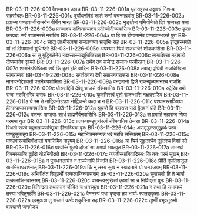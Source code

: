 BR-03-11-226-001	वैशम्पायन उवाच
BR-03-11-226-001a	धृतराष्ट्रस्य तद्वाक्यं निशम्य सहसौबलः
BR-03-11-226-001c	दुर्योधनमिदं काले कर्णो वचनमब्रवीत्
BR-03-11-226-002a	प्रव्राज्य पाण्डवान्वीरान्स्वेन वीर्येण भारत
BR-03-11-226-002c	भुङ्क्ष्वेमां पृथिवीमेको दिवं शम्बरहा यथा
BR-03-11-226-003a	प्राच्याश्च दाक्षिणात्याश्च प्रतीच्योदीच्यवासिनः
BR-03-11-226-003c	कृताः करप्रदाः सर्वे राजानस्ते नराधिप
BR-03-11-226-004a	या हि सा दीप्यमानेव पाण्डवान्भजते पुरा
BR-03-11-226-004c	साद्य लक्ष्मीस्त्वया राजन्नवाप्ता भ्रातृभिः सह
BR-03-11-226-005a	इन्द्रप्रस्थगते यां तां दीप्यमानां युधिष्ठिरे
BR-03-11-226-005c	अपश्याम श्रियं राजन्नचिरं शोककर्शिताः
BR-03-11-226-006a	सा तु बुद्धिबलेनेयं राज्ञस्तस्माद्युधिष्ठिरात्
BR-03-11-226-006c	त्वयाक्षिप्ता महाबाहो दीप्यमानेव दृश्यते
BR-03-11-226-007a	तथैव तव राजेन्द्र राजानः परवीरहन्
BR-03-11-226-007c	शासनेऽधिष्ठिताः सर्वे किं कुर्म इति वादिनः
BR-03-11-226-008a	तवाद्य पृथिवी राजन्निखिला सागराम्बरा
BR-03-11-226-008c	सपर्वतवना देवी सग्रामनगराकरा
BR-03-11-226-008e	नानावनोद्देशवती पत्तनैरुपशोभिता
BR-03-11-226-009a	वन्द्यमानो द्विजै राजन्पूज्यमानश्च राजभिः
BR-03-11-226-009c	पौरुषाद्दिवि देवेषु भ्राजसे रश्मिवानिव
BR-03-11-226-010a	रुद्रैरिव यमो राजा मरुद्भिरिव वासवः
BR-03-11-226-010c	कुरुभिस्त्वं वृतो राजन्भासि नक्षत्रराडिव
BR-03-11-226-011a	ये स्म ते नाद्रियन्तेऽऽज्ञा नोद्विजन्ते कदा च न
BR-03-11-226-011c	पश्यामस्ताञ्श्रिया हीनान्पाण्डवान्वनवासिनः
BR-03-11-226-012a	श्रूयन्ते हि महाराज सरो द्वैतवनं प्रति
BR-03-11-226-012c	वसन्तः पाण्डवाः सार्धं ब्राह्मणैर्वनवासिभिः
BR-03-11-226-013a	स प्रयाहि महाराज श्रिया परमया युतः
BR-03-11-226-013c	प्रतपन्पाण्डुपुत्रांस्त्वं रश्मिवानिव तेजसा
BR-03-11-226-014a	स्थितो राज्ये च्युतान्राज्याच्छ्रिया हीनाञ्श्रिया वृतः
BR-03-11-226-014c	असमृद्धान्समृद्धार्थः पश्य पाण्डुसुतान्नृप
BR-03-11-226-015a	महाभिजनसम्पन्नं भद्रे महति संस्थितम्
BR-03-11-226-015c	पाण्डवास्त्वाभिवीक्षन्तां ययातिमिव नाहुषम्
BR-03-11-226-016a	यां श्रियं सुहृदश्चैव दुर्हृदश्च विशां पते
BR-03-11-226-016c	पश्यन्ति पुरुषे दीप्तां सा समर्था भवत्युत
BR-03-11-226-017a	समस्थो विषमस्थान्हि दुर्हृदो योऽभिवीक्षते
BR-03-11-226-017c	जगतीस्थानिवाद्रिस्थः किं ततः परमं सुखम्
BR-03-11-226-018a	न पुत्रधनलाभेन न राज्येनापि विन्दति
BR-03-11-226-018c	प्रीतिं नृपतिशार्दूल याममित्राघदर्शनात्
BR-03-11-226-019a	किं नु तस्य सुखं न स्यादाश्रमे यो धनञ्जयम्
BR-03-11-226-019c	अभिवीक्षेत सिद्धार्थो वल्कलाजिनवाससम्
BR-03-11-226-020a	सुवाससो हि ते भार्या वल्कलाजिनवाससम्
BR-03-11-226-020c	पश्यन्त्वसुखितां कृष्णां सा च निर्विद्यतां पुनः
BR-03-11-226-020e	विनिन्दतां तथात्मानं जीवितं च धनच्युता
BR-03-11-226-021a	न तथा हि सभामध्ये तस्या भवितुमर्हति
BR-03-11-226-021c	वैमनस्यं यथा दृष्ट्वा तव भार्याः स्वलङ्कृताः
BR-03-11-226-022a	एवमुक्त्वा तु राजानं कर्णः शकुनिना सह
BR-03-11-226-022c	तूष्णीं बभूवतुरुभौ वाक्यान्ते जनमेजय
